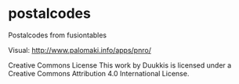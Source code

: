 # postalcodes
Postalcodes from fusiontables

Visual:
http://www.palomaki.info/apps/pnro/

Creative Commons License
This work by Duukkis is licensed under a Creative Commons Attribution 4.0 International License. 
